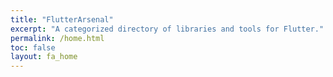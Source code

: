 ```yaml
---
title: "FlutterArsenal"
excerpt: "A categorized directory of libraries and tools for Flutter."
permalink: /home.html
toc: false
layout: fa_home
---
```

